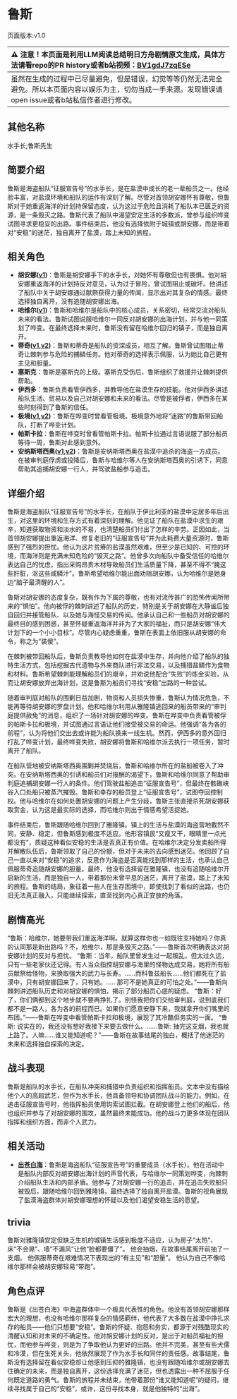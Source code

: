 # 鲁斯
页面版本:v1.0
 

| :warning: 注意！本页面是利用LLM阅读总结明日方舟剧情原文生成，具体方法请看repo的PR history或者b站视频：[BV1gdJ7zqESe](https://www.bilibili.com/video/BV1gdJ7zqESe/)         |
|:----------------------------|
| 虽然在生成的过程中已尽量避免，但是错误，幻觉等等仍然无法完全避免。所以本页面内容以娱乐为主，切勿当成一手来源。发现错误请open issue或者b站私信作者进行修改。|



## 其他名称
水手长;鲁斯先生
## 简要介绍
鲁斯是海盗船队“征服宣告号”的水手长，是在盐漠中成长的老一辈船员之一。他经验丰富，对盐漠环境和船队的运作有深刻了解。尽管对首领胡安娜怀有尊敬，但鲁斯对于她重返海洋的计划持保留态度，认为这过于危险且消耗了船队本已匮乏的资源，是一条毁灭之路。鲁斯代表了船队中渴望安定生活的多数派，曾参与组织哗变试图寻求更稳妥的出路。事件结束后，他没有选择依附于城镇或胡安娜，而是带着对“安稳”的迷茫，独自离开了盐漠，踏上未知的旅程。
## 相关角色
-   **胡安娜([v1](extended_char_hu_an_na.md))**：鲁斯是胡安娜手下的水手长，对她怀有尊敬但也有畏惧。他对胡安娜重返海洋的计划持反对意见，认为过于冒险，曾试图阻止或破坏。他讲述了船队中关于胡安娜通过献祭获得力量的传闻，显示出对其复杂的情感。最终选择独自离开，没有追随胡安娜出海。
-   **哈维尔([v1](extended_char_ha_wei_er.md))**：鲁斯和哈维尔是船队中的核心成员，关系密切，经常交流对船队未来的看法。鲁斯试图说服哈维尔一同反对胡安娜的出海计划，并与他一同策划了哗变。在最终选择未来时，鲁斯没有留在哈维尔回归的镇子，而是独自离开。
-   **蒂奇([v1](extended_char_di_qi.md),[v2](../char_v3/extended_char_di_qi.md))**：鲁斯和蒂奇是船队的资深成员，相互了解。鲁斯曾试图阻止蒂奇让棘刺参与危险的捕鳞任务。他对蒂奇的选择表示佩服，认为她比自己更有主见和胆量。
-   **塞斯克**：鲁斯是塞斯克的上级。塞斯克受伤后，鲁斯组织了救援并让棘刺提供帮助。
-   **伊西多**：鲁斯负责看管伊西多，并教导他在盐漠生存的技能。他对伊西多讲述船队生活、贸易以及自己对胡安娜和未来的看法。尽管是被俘者，伊西多在某些时刻得到了鲁斯的信任。
-   **极境([v1](char_401_elysm.md),[v2](../char_v3/char_401_elysm.md))**：鲁斯在哗变时曾看管极境。极境意外地将“迷路”的鲁斯带回船队，打断了哗变计划。
-   **帕斯卡拉**：鲁斯在哗变时曾看管帕斯卡拉。帕斯卡拉通过言语说服了部分船员等待一周，鲁斯对此感到意外。
-   **安纳斯塔西奥([v1](extended_char_an_na_si_ta_xi_ao.md),[v2](../char_v3/extended_char_an_na_si_ta_xi_ao.md))**：鲁斯是安纳斯塔西奥在盐漠中追杀的海盗一方成员。在被审判庭俘虏或投降后，鲁斯与哈维尔等人在安纳斯塔西奥的引诱下，同意帮助其追捕胡安娜一行人，并驾驶盐船参与追击。
## 详细介绍
鲁斯是海盗船队“征服宣告号”的水手长，在船队于伊比利亚的盐漠中定居多年后出生，对这里的环境和生存方式有着深刻的理解。他见证了船队在盐漠中求生的艰辛，知道获取物资和淡水的不易，也清楚船员们付出了怎样的辛劳。正因如此，当首领胡安娜提出重返海洋、修复老旧的“征服宣告号”并为此耗费大量资源时，鲁斯感到了强烈的担忧。他认为这片贫瘠的盐漠虽然艰难，但至少是已知的、可控的环境，而海洋则是充满未知危险的“毁灭之路”。他曾多次向船队中备受信任的哈维尔表达自己的忧虑，指出采购昂贵木材导致船员们生活质量下降，甚至不得不“腌这些肝脏，沤这些咸鳞汁”。鲁斯希望哈维尔能出面劝阻胡安娜，认为哈维尔是她身边“脑子最清醒的人”。

鲁斯对胡安娜的态度复杂，既有作为下属的尊敬，也有对流传甚广的恐怖传闻所带来的“惧怕”。他向被俘的棘刺讲述了船队的历史，特别是关于胡安娜在大静谧后独自回归并接管船队、以及她与海怪交易的传闻。他承认自己和一些船员对胡安娜的最终目的感到困惑，甚至怀疑重返海洋并非为了大家的福祉，而只是胡安娜“伟大计划下的一个小小目标”。尽管内心疑虑重重，鲁斯在表面上依旧服从胡安娜的命令，称之为“装傻”。

在棘刺被带回船队后，鲁斯负责教导他如何在盐漠中生存，并向他介绍了船队的独特生活方式，包括挖掘古代遗物与外来商队进行非法交易，以及捕猎盐鳞作为食物和材料。鲁斯希望棘刺能理解船员们的艰辛，并劝说他配合“失败”的炼金实验，从而让胡安娜放弃出海计划，这是鲁斯为船员们寻找“安稳”出路的一种尝试。

随着审判庭对船队的围剿日益加剧，物资和人员损失惨重，鲁斯认为情况危急，不能再等待胡安娜的罗盘计划。他和哈维尔利用从雅隆镇逃回来的船员带来的“审判庭提供赦免”的消息，组织了一场针对胡安娜的哗变。鲁斯在哗变中负责看管被俘的帕斯卡拉和极境，并试图通过言语让他们接受被交易的命运。他强调“各为各的前程”，认为将他们交出去或许能为船队换来一线生机。然而，伊西多的意外回归打乱了哗变计划，最终哗变失败，胡安娜将鲁斯和哈维尔派去执行一项任务，暂时离开了船队。

在船队营地被安纳斯塔西奥围剿并焚烧后，鲁斯和哈维尔所在的盐船被卷入了冲突。在安纳斯塔西奥的引诱和船员们对报酬的渴望下，鲁斯和哈维尔同意了帮助审判庭追捕胡安娜一行人的条件。他们驾驶盐船追击“征服宣告号”，但最终在骸礁峡谷入口处船只被蒸汽摧毁。鲁斯和幸存的船员登上“征服宣告号”，试图夺回控制权。他与哈维尔在如何处置胡安娜的问题上产生分歧，鲁斯主张直接杀死胡安娜获取赏金，认为这是最实际的选择，而哈维尔则出于情感希望活捉她。

事件结束后，鲁斯跟随哈维尔回到了雅隆镇。镇上的生活与盐漠的海盗营地截然不同，安静、稳定，但鲁斯感到极度不适应。他形容镇民“又瘦又干，眼睛里一点光都没有”，质疑这种看似安稳的生活是否真正有价值。在哈维尔决定分发卖船所得并解散队伍后，鲁斯领取了自己的份额，但对于未来的去向感到迷茫。他回顾了自己一直以来对“安稳”的追求，反思作为海盗是否真能找到那样的生活，也承认自己佩服蒂奇追随胡安娜的胆量。最终，他没有选择留在雅隆镇，也没有追随哈维尔开启新的生活，而是独自一人，带着那份未曾平息的迷茫，离开了盐漠，踏上了未知的旅程。鲁斯的结局，象征着一些人在生存困境中，即使找到了看似的出路，也仍旧无法真正融入，只能继续探索，直至找到内心真正安放的角落。
## 剧情高光
“鲁斯：哈维尔，她要带我们重返海洋啊。就算这样你也一如既往支持她吗？你真的认同那是新出路吗？不，哈维尔，那是条毁灭之路。”——鲁斯首次明确表达对胡安娜计划的反对与担忧。
“鲁斯：当年，船队里曾发生过一起叛乱，但太过久远，只有一些老家伙还记得。有人当众指控胡安娜与海里的怪物达成交易，她将所有船员献祭给怪物，来换取强大的武力与长寿。......而科鲁兹船长......他们都死在了盐漠中，只有胡安娜回来了，只有她。......那可不是她真正的可怕之处。”——鲁斯向棘刺讲述船队历史和对胡安娜的惧怕，揭示了部分船员心底的疑虑。
“鲁斯：好了，你们俩都到这个地步就不要再挣扎了。别怪我把你们交给审判庭，说到底我们都不是一路人，各为各的前程而已。如果你们愿意安静下来，我就拿开你们嘴里的布团。”——鲁斯在哗变中看管帕斯卡拉和极境，展现了其冷酷但务实的一面。
“鲁斯: 说实在的，我还没有想好我接下来要去做什么。......鲁斯: 抽完这支烟，我也就上路了。人嘛......谁又能知道呢？”——鲁斯在故事结尾的独白，概括了他迷茫的未来和选择独自探索的决定。
## 战斗表现
鲁斯是船队的水手长，在船队冲突和捕猎中负责组织和指挥船员。文本中没有描绘他个人的高超武艺，但作为水手长，他具备领导和协调团队战斗的能力。例如，在追击征服宣告号时，他指挥船员使用钩索试图拦截。在胡安娜登上他们的船后，他也组织并参与了对胡安娜的围攻，虽然最终未能成功。他的战斗力更多体现在团队指挥和组织方面，而非个人武力。
## 相关活动
-   **[出苍白海](../stories/act39side.md)**：鲁斯是海盗船队“征服宣告号”的重要成员（水手长）。他在活动中是船队内部反对胡安娜出海计划的声音代表，与哈维尔一同策划哗变，向棘刺介绍船队生活和内部矛盾。他参与了对胡安娜一行的追击，并在追击失败船只被毁后，跟随哈维尔回到雅隆镇，最终选择了独自离开盐漠。鲁斯的视角展现了盐漠海盗群体对胡安娜理想的怀疑以及他们渴望安稳生活的愿望。
## trivia
鲁斯对雅隆镇安定但缺乏生机的城镇生活感到极度不适应，认为房子“太热”、床“不会晃”、墙“不漏风”让他“脸都要僵了”。
他会抽烟，在故事结尾离开前抽了一支烟。
他佩服蒂奇在艰难情况下表现出的“有主见”和“胆量”。
他认为自己不像哈维尔那样会被胡安娜轻易“带跑”。
## 角色点评
鲁斯是《出苍白海》中海盗群体中一个极具代表性的角色。他没有首领胡安娜那样宏大的理想，也没有哈维尔那样复杂的情感羁绊，他代表了大多数在盐漠中挣扎求存的船员——他们只想要“安稳”。鲁斯的怀疑、抱怨和务实，都源于对残酷现实的清醒认知和对未来的不确定性。他对胡安娜计划的反对，是出于对船员福祉的担忧，而他参与哗变，则是为了争取他认为更好的出路。他并不完美，甚至有些犬儒和冷漠，但在生死关头，他依然展现了作为水手长和同伴的责任感。故事结尾，鲁斯没有选择留在看似安稳却让他感到压抑的雅隆镇，也没有跟随哈维尔或胡安娜去往确定的未来，而是独自离开，这份选择充满了迷茫，但也透露出一种不屈服于任何既定道路的勇气。鲁斯的旅程并未结束，他带着那份“谁又能知道呢”的疑问，继续寻找属于自己的“安稳”，或许，这份寻找本身，就是他独特的“出海”。